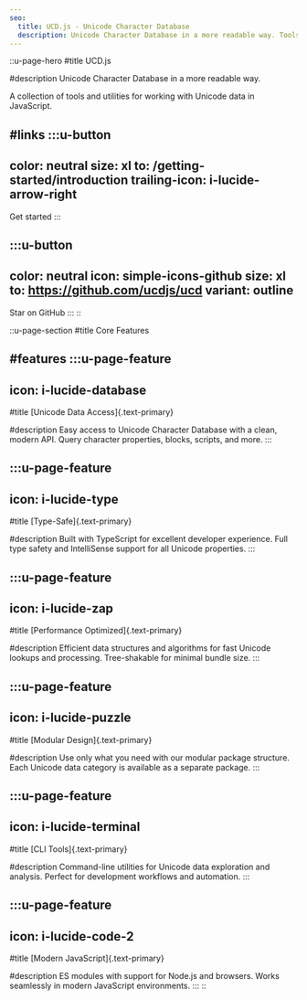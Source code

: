 ```yaml
---
seo:
  title: UCD.js - Unicode Character Database
  description: Unicode Character Database in a more readable way. Tools and utilities for working with Unicode data.
---
```


::u-page-hero
#title
UCD.js

#description
Unicode Character Database in a more readable way.

A collection of tools and utilities for working with Unicode data in JavaScript.

#links
  :::u-button
  ---
  color: neutral
  size: xl
  to: /getting-started/introduction
  trailing-icon: i-lucide-arrow-right
  ---
  Get started
  :::

  :::u-button
  ---
  color: neutral
  icon: simple-icons-github
  size: xl
  to: https://github.com/ucdjs/ucd
  variant: outline
  ---
  Star on GitHub
  :::
::

::u-page-section
#title
Core Features

#features
  :::u-page-feature
  ---
  icon: i-lucide-database
  ---
  #title
  [Unicode Data Access]{.text-primary}

  #description
  Easy access to Unicode Character Database with a clean, modern API. Query character properties, blocks, scripts, and more.
  :::

  :::u-page-feature
  ---
  icon: i-lucide-type
  ---
  #title
  [Type-Safe]{.text-primary}

  #description
  Built with TypeScript for excellent developer experience. Full type safety and IntelliSense support for all Unicode properties.
  :::

  :::u-page-feature
  ---
  icon: i-lucide-zap
  ---
  #title
  [Performance Optimized]{.text-primary}

  #description
  Efficient data structures and algorithms for fast Unicode lookups and processing. Tree-shakable for minimal bundle size.
  :::

  :::u-page-feature
  ---
  icon: i-lucide-puzzle
  ---
  #title
  [Modular Design]{.text-primary}

  #description
  Use only what you need with our modular package structure. Each Unicode data category is available as a separate package.
  :::

  :::u-page-feature
  ---
  icon: i-lucide-terminal
  ---
  #title
  [CLI Tools]{.text-primary}

  #description
  Command-line utilities for Unicode data exploration and analysis. Perfect for development workflows and automation.
  :::

  :::u-page-feature
  ---
  icon: i-lucide-code-2
  ---
  #title
  [Modern JavaScript]{.text-primary}

  #description
  ES modules with support for Node.js and browsers. Works seamlessly in modern JavaScript environments.
  :::
::
